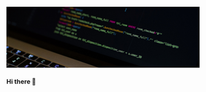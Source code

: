 [![Header](https://raw.githubusercontent.com/Oudy94/Oudy94/main/Images/code-header-1.jpg "Header")](https://github.com/Oudy94/)

### Hi there 👋

<!--
**Oudy94/Oudy94** is a ✨ _special_ ✨ repository because its `README.md` (this file) appears on your GitHub profile.

Here are some ideas to get you started:

- 🔭 I’m currently working on ...
- 🌱 I’m currently learning ...
- 👯 I’m looking to collaborate on ...
- 🤔 I’m looking for help with ...
- 💬 Ask me about ...
- 📫 How to reach me: ...
- 😄 Pronouns: ...
- ⚡ Fun fact: ...
-->
